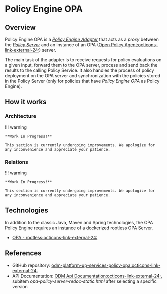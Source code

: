 # Policy Engine OPA

## Overview

Policy Engine OPA is a [_Policy Engine Adapter_](../index.md) that acts as a _proxy_
between the [_Policy Server_](../../../product-plane/policy.md) and an instance of an OPA (<a href="https://www.openpolicyagent.org/" target="_blank">Open Policy Agent:octicons-link-external-24:</a>) server.

The main task of the adapter is to receive requests for policy evaluations on a given input, 
forward them to the OPA server, process and send back the results to the calling Policy Service.
It also handles the process of policy deployment on the OPA server and synchronization with the policies 
stored in the Policy Server (only for policies that have _Policy Engine OPA_ as Policy Engine).


## How it works

### Architecture

!!! warning

    **Work In Progress!**

    This section is currently undergoing improvements. We apologize for any inconvenience and appreciate your patience.

### Relations

!!! warning

    **Work In Progress!**

    This section is currently undergoing improvements. We apologize for any inconvenience and appreciate your patience.


## Technologies

In addition to the classic Java, Maven and Spring technologies, the OPA Policy Engine requires an instance of a dockerized rootless OPA Server.

* <a href="https://hub.docker.com/layers/openpolicyagent/opa/latest-rootless/images/sha256-b8d2ca87f0241531433d106473bbe3661b7c9be735c447daefa164f2c3942b8d?context=explore" target="_blank">OPA - rootless:octicons-link-external-24:</a>


## References

* GitHub repository: <a href="https://github.com/opendatamesh-initiative/odm-platform-up-services-policy-opa" target="_blank">odm-platform-up-services-policy-opa:octicons-link-external-24:</a>
* API Documentation: <a href="https://opendatamesh-initiative.github.io/odm-api-doc/doc.html" target="_blank">ODM Api Documentation:octicons-link-external-24:</a>, subitem _opa-policy-server-redoc-static.html_ after selecting a specific version
